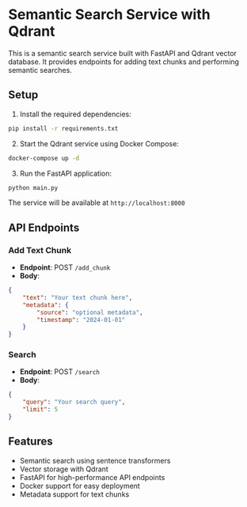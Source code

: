 # Semantic Search Service with Qdrant

This is a semantic search service built with FastAPI and Qdrant vector database. It provides endpoints for adding text chunks and performing semantic searches.

## Setup

1. Install the required dependencies:
```bash
pip install -r requirements.txt
```

2. Start the Qdrant service using Docker Compose:
```bash
docker-compose up -d
```

3. Run the FastAPI application:
```bash
python main.py
```

The service will be available at `http://localhost:8000`

## API Endpoints

### Add Text Chunk
- **Endpoint**: POST `/add_chunk`
- **Body**:
```json
{
    "text": "Your text chunk here",
    "metadata": {
        "source": "optional metadata",
        "timestamp": "2024-01-01"
    }
}
```

### Search
- **Endpoint**: POST `/search`
- **Body**:
```json
{
    "query": "Your search query",
    "limit": 5
}
```

## Features
- Semantic search using sentence transformers
- Vector storage with Qdrant
- FastAPI for high-performance API endpoints
- Docker support for easy deployment
- Metadata support for text chunks
